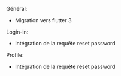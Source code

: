 Général:
* Migration vers flutter 3

Login-in:
* Intégration de la requête reset password

Profile:
* Intégration de la requête reset password
